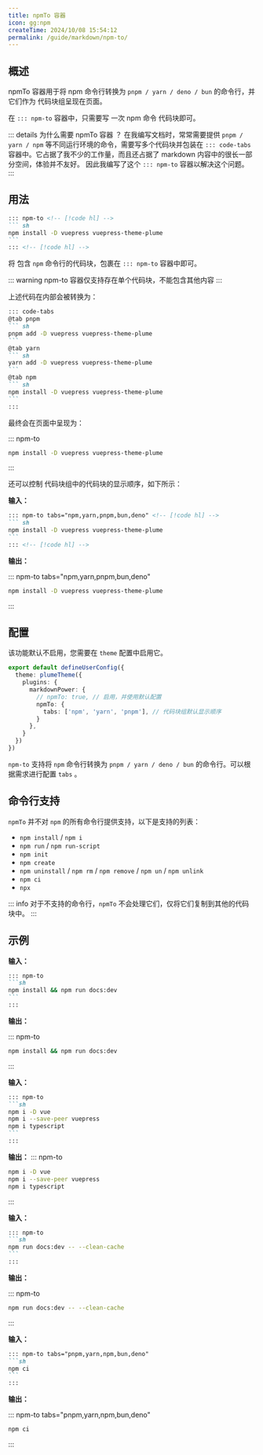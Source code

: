 ```yaml
---
title: npmTo 容器
icon: gg:npm
createTime: 2024/10/08 15:54:12
permalink: /guide/markdown/npm-to/
---
```


## 概述

npmTo 容器用于将 npm 命令行转换为 `pnpm / yarn / deno / bun` 的命令行，并它们作为 代码块组呈现在页面。

在 `::: npm-to` 容器中，只需要写 一次 npm 命令 代码块即可。

::: details 为什么需要 npmTo 容器 ？
在我编写文档时，常常需要提供 `pnpm / yarn / npm` 等不同运行环境的命令，需要写多个代码块并包装在 `::: code-tabs`
容器中。它占据了我不少的工作量，而且还占据了 markdown 内容中的很长一部分空间，体验并不友好。
因此我编写了这个 `::: npm-to` 容器以解决这个问题。
:::

## 用法

````md
::: npm-to <!-- [!code hl] -->
``` sh
npm install -D vuepress vuepress-theme-plume
```
::: <!-- [!code hl] -->
````

将 包含 `npm` 命令行的代码块，包裹在 `::: npm-to` 容器中即可。

::: warning npm-to 容器仅支持存在单个代码块，不能包含其他内容
:::

上述代码在内部会被转换为：

````md
::: code-tabs
@tab pnpm
``` sh
pnpm add -D vuepress vuepress-theme-plume
```
@tab yarn
``` sh
yarn add -D vuepress vuepress-theme-plume
```
@tab npm
``` sh
npm install -D vuepress vuepress-theme-plume
```
:::
````

最终会在页面中呈现为：

::: npm-to

``` sh
npm install -D vuepress vuepress-theme-plume
```

:::

还可以控制 代码块组中的代码块的显示顺序，如下所示：

**输入：**

````md
::: npm-to tabs="npm,yarn,pnpm,bun,deno" <!-- [!code hl] -->
``` sh
npm install -D vuepress vuepress-theme-plume
```
::: <!-- [!code hl] -->
````

**输出：**

::: npm-to tabs="npm,yarn,pnpm,bun,deno"

``` sh
npm install -D vuepress vuepress-theme-plume
```

:::

## 配置

该功能默认不启用，您需要在 `theme` 配置中启用它。

```ts
export default defineUserConfig({
  theme: plumeTheme({
    plugins: {
      markdownPower: {
        // npmTo: true, // 启用，并使用默认配置
        npmTo: {
          tabs: ['npm', 'yarn', 'pnpm'], // 代码块组默认显示顺序
        }
      },
    }
  })
})
```

`npm-to` 支持将 `npm` 命令行转换为 `pnpm / yarn / deno / bun` 的命令行。可以根据需求进行配置 `tabs` 。

## 命令行支持

`npmTo` 并不对 `npm` 的所有命令行提供支持，以下是支持的列表：

- `npm install` / `npm i`
- `npm run` / `npm run-script`
- `npm init`
- `npm create`
- `npm uninstall` / `npm rm` / `npm remove` / `npm un` / `npm unlink`
- `npm ci`
- `npx`

::: info
对于不支持的命令行，`npmTo` 不会处理它们，仅将它们复制到其他的代码块中。
:::

## 示例

**输入：**

````md
::: npm-to
```sh
npm install && npm run docs:dev
```
:::
````

**输出：**

::: npm-to

```sh
npm install && npm run docs:dev
```

:::

**输入：**

````md
::: npm-to
```sh
npm i -D vue
npm i --save-peer vuepress
npm i typescript
```
:::
````

**输出：**
::: npm-to

```sh
npm i -D vue
npm i --save-peer vuepress
npm i typescript
```

:::

**输入：**

````md
::: npm-to
```sh
npm run docs:dev -- --clean-cache
```
:::
````

**输出：**

::: npm-to

```sh
npm run docs:dev -- --clean-cache
```

:::

**输入：**

````md
::: npm-to tabs="pnpm,yarn,npm,bun,deno"
```sh
npm ci
```
:::
````

**输出：**

::: npm-to tabs="pnpm,yarn,npm,bun,deno"

```sh
npm ci
```

:::
